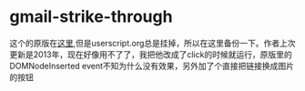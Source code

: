 # gmail-strike-through
这个的原版在[这里](http://userscripts-mirror.org/scripts/review/57725),但是userscript.org总是挂掉，所以在这里备份一下。作者上次更新是2013年，现在好像用不了了，我把他改成了click的时候就运行，原版里的DOMNodeInserted event不知为什么没有效果，另外加了个直接把链接换成<img>图片的按钮

